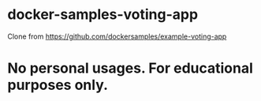 # docker-samples-voting-app
Clone from https://github.com/dockersamples/example-voting-app
# No personal usages. For educational purposes only.
